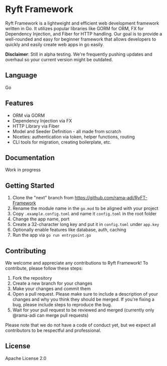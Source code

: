 # Ryft Framework

Ryft Framework is a lightweight and efficient web development framework written in Go. It utilizes popular libraries
like GORM for ORM, FX for Dependency Injection, and Fiber for HTTP handling. Our goal is to provide a well-rounded and
easy for beginner framework that allows developers to quickly and easily create web apps in go easily.

**Disclaimer**: Still in alpha testing. We're frequently pushing updates and overhaul so your current version might be
outdated.

## Language

Go

## Features

- ORM via GORM
- Dependency Injection via FX
- HTTP Library via Fiber
- Model and Seeder Definition - all made from scratch
- Niceties: authentication via token, helper functions, routing
- CLI tools for migration, creating boilerplate, etc.

## Documentation

Work in progress

## Getting Started

1. Clone the "next" branch from https://github.com/rama-adi/RyFT-Framework
2. Rename the module name in the `go.mod` to be aligned with your project
3. Copy `.example.config.toml` and name it `config.toml` in the root folder
4. Change the app name, port
5. Create a 32-character long key and put it in `config.toml` under `app.key`
6. Optionally enable features like database, auth, caching
7. Run the app via `go run entrypoint.go`

## Contributing

We welcome and appreciate any contributions to Ryft Framework! To contribute, please follow these steps:

1. Fork the repository
2. Create a new branch for your changes
3. Make your changes and commit them
4. Open a pull request. Please make sure to include a description of your changes and why you think they should be
   merged. If you're fixing a bug, please include steps to reproduce the bug.
5. Wait for your pull request to be reviewed and merged (currently only @rama-adi can merge pull requests)

Please note that we do not have a code of conduct yet, but we expect all contributors to be respectful and professional.

## License

Apache License 2.0